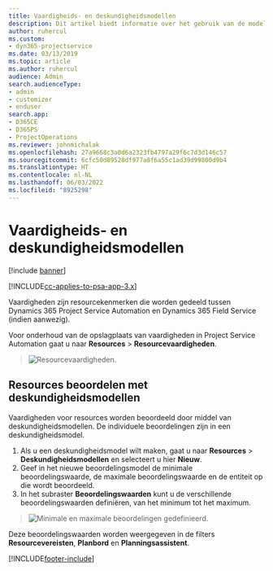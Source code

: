 ```yaml
---
title: Vaardigheids- en deskundigheidsmodellen
description: Dit artikel biedt informatie over het gebruik van de modellen voor vaardigheden en deskundigheid.
author: ruhercul
ms.custom:
- dyn365-projectservice
ms.date: 03/13/2019
ms.topic: article
ms.author: ruhercul
audience: Admin
search.audienceType:
- admin
- customizer
- enduser
search.app:
- D365CE
- D365PS
- ProjectOperations
ms.reviewer: johnmichalak
ms.openlocfilehash: 27a9668c3a0d6a2323fb4797a29f6c7d3d146c57
ms.sourcegitcommit: 6cfc50d89528df977a8f6a55c1ad39d99800d9b4
ms.translationtype: HT
ms.contentlocale: nl-NL
ms.lasthandoff: 06/03/2022
ms.locfileid: "8925298"
---
```

# <a name="skills-and-proficiency-models"></a>Vaardigheids- en deskundigheidsmodellen

[!include [banner](../includes/psa-now-project-operations.md)]

[!INCLUDE[cc-applies-to-psa-app-3.x](../includes/cc-applies-to-psa-app-3x.md)]

Vaardigheden zijn resourcekenmerken die worden gedeeld tussen Dynamics 365 Project Service Automation en Dynamics 365 Field Service (indien aanwezig). 

Voor onderhoud van de opslagplaats van vaardigheden in Project Service Automation gaat u naar **Resources** \> **Resourcevaardigheden**. 

> ![Resourcevaardigheden.](media/Resource-Management-image84.png)

## <a name="use-proficiency-models-to-rate-resources"></a>Resources beoordelen met deskundigheidsmodellen

Vaardigheden voor resources worden beoordeeld door middel van deskundigheidsmodellen. De individuele beoordelingen zijn in een deskundigheidsmodel. 

1. Als u een deskundigheidsmodel wilt maken, gaat u naar **Resources** \> **Deskundigheidsmodellen** en selecteert u hier **Nieuw**.
2. Geef in het nieuwe beoordelingsmodel de minimale beoordelingswaarde, de maximale beoordelingswaarde en de entiteit op die wordt beoordeeld.
3. In het subraster **Beoordelingswaarden** kunt u de verschillende beoordelingswaarden definiëren, van het minimum tot het maximum.

> ![Minimale en maximale beoordelingen gedefinieerd.](media/Resource-Management-image85.png)

Deze beoordelingswaarden worden weergegeven in de filters **Resourcevereisten**, **Planbord** en **Planningsassistent**.


[!INCLUDE[footer-include](../includes/footer-banner.md)]
